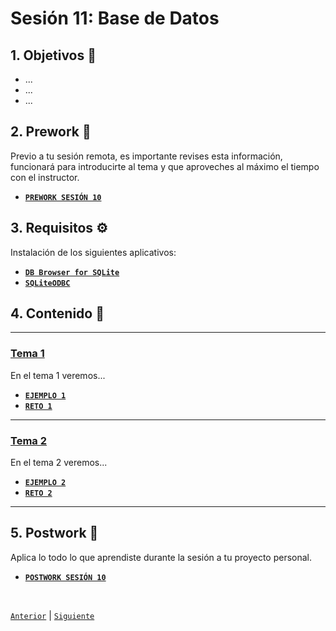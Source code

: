 # Sesión 11: Base de Datos

<div>

## 1. Objetivos :dart:

- ...
- ...
- ...

## 2. Prework :notebook_with_decorative_cover:

Previo a tu sesión remota, es importante revises esta información, funcionará para introducirte al tema y que aproveches al máximo el tiempo con el instructor.

- [**`PREWORK SESIÓN 10`**](Prework/README.md)

## 3. Requisitos :gear:

Instalación de los siguientes aplicativos:

- [**`DB Browser for SQLite`**](https://github.com/bot-jcris/RPA-UiPath-Pepsico-2021/raw/main/Session-11/material/DB.Browser.for.SQLite-3.12.1-win64-v2.msi)
- [**`SQLiteODBC`**](https://github.com/bot-jcris/RPA-UiPath-Pepsico-2021/raw/main/Session-11/material/sqliteodbc.exe)

## 4. Contenido :blue_book:

---

### <ins>Tema 1</ins>

En el tema 1 veremos...

- [**`EJEMPLO 1`**](Ejemplo-01/README.md)
- [**`RETO 1`**](Reto-01/README.md)

---

### <ins>Tema 2</ins>

En el tema 2 veremos...

- [**`EJEMPLO 2`**](Ejemplo-02/README.md)
- [**`RETO 2`**](Reto-02/README.md)

---

## 5. Postwork :memo:
Aplica lo todo lo que aprendiste durante la sesión a tu proyecto personal.

- [**`POSTWORK SESIÓN 10`**](Postwork/README.md)

<br>

[`Anterior`](../Session-10/README.md) | [`Siguiente`](../Session-12/README.md)

</div>